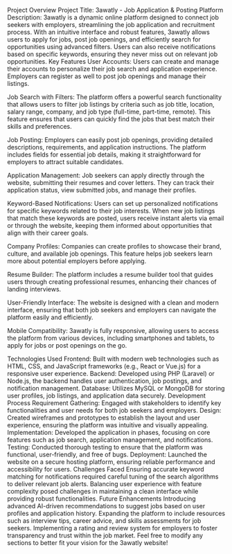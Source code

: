 Project Overview
Project Title: 3awatly - Job Application & Posting Platform
Description: 3awatly is a dynamic online platform designed to connect job seekers with employers, streamlining the job application and recruitment process. With an intuitive interface and robust features, 3awatly allows users to apply for jobs, post job openings, and efficiently search for opportunities using advanced filters. Users can also receive notifications based on specific keywords, ensuring they never miss out on relevant job opportunities.
Key Features
User Accounts:
Users can create and manage their accounts to personalize their job search and application experience. Employers can register as well to post job openings and manage their listings.

Job Search with Filters:
The platform offers a powerful search functionality that allows users to filter job listings by criteria such as job title, location, salary range, company, and job type (full-time, part-time, remote). This feature ensures that users can quickly find the jobs that best match their skills and preferences.

Job Posting:
Employers can easily post job openings, providing detailed descriptions, requirements, and application instructions. The platform includes fields for essential job details, making it straightforward for employers to attract suitable candidates.

Application Management:
Job seekers can apply directly through the website, submitting their resumes and cover letters. They can track their application status, view submitted jobs, and manage their profiles.

Keyword-Based Notifications:
Users can set up personalized notifications for specific keywords related to their job interests. When new job listings that match these keywords are posted, users receive instant alerts via email or through the website, keeping them informed about opportunities that align with their career goals.

Company Profiles:
Companies can create profiles to showcase their brand, culture, and available job openings. This feature helps job seekers learn more about potential employers before applying.

Resume Builder:
The platform includes a resume builder tool that guides users through creating professional resumes, enhancing their chances of landing interviews.

User-Friendly Interface:
The website is designed with a clean and modern interface, ensuring that both job seekers and employers can navigate the platform easily and efficiently.

Mobile Compatibility:
3awatly is fully responsive, allowing users to access the platform from various devices, including smartphones and tablets, to apply for jobs or post openings on the go.

Technologies Used
Frontend: Built with modern web technologies such as HTML, CSS, and JavaScript frameworks (e.g., React or Vue.js) for a responsive user experience.
Backend: Developed using PHP (Laravel) or Node.js, the backend handles user authentication, job postings, and notification management.
Database: Utilizes MySQL or MongoDB for storing user profiles, job listings, and application data securely.
Development Process
Requirement Gathering: Engaged with stakeholders to identify key functionalities and user needs for both job seekers and employers.
Design: Created wireframes and prototypes to establish the layout and user experience, ensuring the platform was intuitive and visually appealing.
Implementation: Developed the application in phases, focusing on core features such as job search, application management, and notifications.
Testing: Conducted thorough testing to ensure that the platform was functional, user-friendly, and free of bugs.
Deployment: Launched the website on a secure hosting platform, ensuring reliable performance and accessibility for users.
Challenges Faced
Ensuring accurate keyword matching for notifications required careful tuning of the search algorithms to deliver relevant job alerts.
Balancing user experience with feature complexity posed challenges in maintaining a clean interface while providing robust functionalities.
Future Enhancements
Introducing advanced AI-driven recommendations to suggest jobs based on user profiles and application history.
Expanding the platform to include resources such as interview tips, career advice, and skills assessments for job seekers.
Implementing a rating and review system for employers to foster transparency and trust within the job market.
Feel free to modify any sections to better fit your vision for the 3awatly website!
